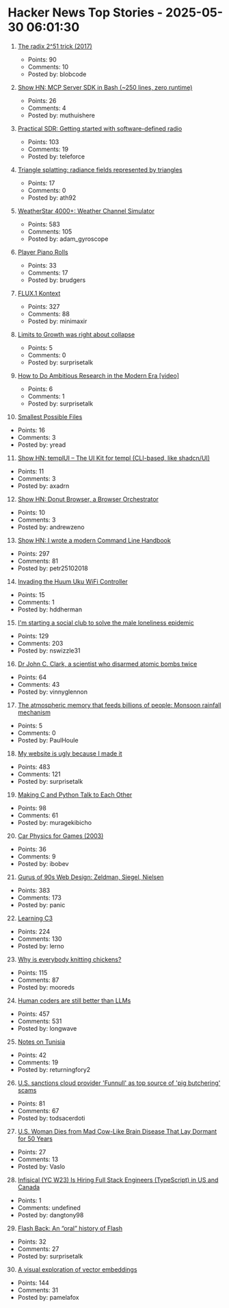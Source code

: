 # Hacker News Top Stories - 2025-05-30 06:01:30

1. [The radix 2^51 trick (2017)](https://www.chosenplaintext.ca/articles/radix-2-51-trick.html)
   - Points: 90
   - Comments: 10
   - Posted by: blobcode

2. [Show HN: MCP Server SDK in Bash (~250 lines, zero runtime)](https://github.com/muthuishere/mcp-server-bash-sdk)
   - Points: 26
   - Comments: 4
   - Posted by: muthuishere

3. [Practical SDR: Getting started with software-defined radio](https://nostarch.com/practical-sdr)
   - Points: 103
   - Comments: 19
   - Posted by: teleforce

4. [Triangle splatting: radiance fields represented by triangles](https://trianglesplatting.github.io/)
   - Points: 17
   - Comments: 0
   - Posted by: ath92

5. [WeatherStar 4000+: Weather Channel Simulator](https://weatherstar.netbymatt.com/)
   - Points: 583
   - Comments: 105
   - Posted by: adam_gyroscope

6. [Player Piano Rolls](https://omeka-s.library.illinois.edu/s/MPAL/page/player-piano-rolls-landing)
   - Points: 33
   - Comments: 17
   - Posted by: brudgers

7. [FLUX.1 Kontext](https://bfl.ai/models/flux-kontext)
   - Points: 327
   - Comments: 88
   - Posted by: minimaxir

8. [Limits to Growth was right about collapse](https://thenextwavefutures.wordpress.com/2025/05/20/limits-to-growth-was-right-about-overshoot-and-collapse-new-data/)
   - Points: 5
   - Comments: 0
   - Posted by: surprisetalk

9. [How to Do Ambitious Research in the Modern Era [video]](https://www.youtube.com/watch?v=w7DVlI_Ztq8)
   - Points: 6
   - Comments: 1
   - Posted by: surprisetalk

10. [Smallest Possible Files](https://github.com/mathiasbynens/small)
   - Points: 16
   - Comments: 3
   - Posted by: yread

11. [Show HN: templUI – The UI Kit for templ (CLI-based, like shadcn/UI)](https://templui.io/)
   - Points: 11
   - Comments: 3
   - Posted by: axadrn

12. [Show HN: Donut Browser, a Browser Orchestrator](https://donutbrowser.com/)
   - Points: 10
   - Comments: 3
   - Posted by: andrewzeno

13. [Show HN: I wrote a modern Command Line Handbook](https://commandline.stribny.name/)
   - Points: 297
   - Comments: 81
   - Posted by: petr25102018

14. [Invading the Huum Uku WiFi Controller](https://kaurpalang.com/posts/invading-the-sauna/)
   - Points: 15
   - Comments: 1
   - Posted by: hddherman

15. [I'm starting a social club to solve the male loneliness epidemic](https://wave3.social)
   - Points: 129
   - Comments: 203
   - Posted by: nswizzle31

16. [Dr John C. Clark, a scientist who disarmed atomic bombs twice](https://daxe.substack.com/p/disarming-an-atomic-bomb-is-the-worst)
   - Points: 64
   - Comments: 43
   - Posted by: vinnyglennon

17. [The atmospheric memory that feeds billions of people: Monsoon rainfall mechanism](https://phys.org/news/2025-05-atmospheric-memory-billions-people-monsoon.html)
   - Points: 5
   - Comments: 0
   - Posted by: PaulHoule

18. [My website is ugly because I made it](https://goodinternetmagazine.com/my-website-is-ugly-because-i-made-it/)
   - Points: 483
   - Comments: 121
   - Posted by: surprisetalk

19. [Making C and Python Talk to Each Other](https://leetarxiv.substack.com/p/making-c-and-python-talk-to-each)
   - Points: 98
   - Comments: 61
   - Posted by: muragekibicho

20. [Car Physics for Games (2003)](https://www.asawicki.info/Mirror/Car%20Physics%20for%20Games/Car%20Physics%20for%20Games.html)
   - Points: 36
   - Comments: 9
   - Posted by: ibobev

21. [Gurus of 90s Web Design: Zeldman, Siegel, Nielsen](https://cybercultural.com/p/web-design-1997/)
   - Points: 383
   - Comments: 173
   - Posted by: panic

22. [Learning C3](https://alloc.dev/2025/05/29/learning_c3)
   - Points: 224
   - Comments: 130
   - Posted by: lerno

23. [Why is everybody knitting chickens?](https://ironicsans.ghost.io/why-is-everybody-knitting-chickens/)
   - Points: 115
   - Comments: 87
   - Posted by: mooreds

24. [Human coders are still better than LLMs](https://antirez.com/news/153)
   - Points: 457
   - Comments: 531
   - Posted by: longwave

25. [Notes on Tunisia](https://mattlakeman.org/2025/05/29/notes-on-tunisia/)
   - Points: 42
   - Comments: 19
   - Posted by: returningfory2

26. [U.S. sanctions cloud provider 'Funnull' as top source of 'pig butchering' scams](https://krebsonsecurity.com/2025/05/u-s-sanctions-cloud-provider-funnull-as-top-source-of-pig-butchering-scams/)
   - Points: 81
   - Comments: 67
   - Posted by: todsacerdoti

27. [U.S. Woman Dies from Mad Cow-Like Brain Disease That Lay Dormant for 50 Years](https://gizmodo.com/u-s-woman-dies-from-mad-cow-like-brain-disease-that-lay-dormant-for-50-years-2000603359)
   - Points: 27
   - Comments: 13
   - Posted by: Vaslo

28. [Infisical (YC W23) Is Hiring Full Stack Engineers (TypeScript) in US and Canada](https://www.ycombinator.com/companies/infisical/jobs/vGwCQVk-full-stack-engineer-us-canada)
   - Points: 1
   - Comments: undefined
   - Posted by: dangtony98

29. [Flash Back: An “oral” history of Flash](https://goodinternetmagazine.com/oral-history-of-flash/)
   - Points: 32
   - Comments: 27
   - Posted by: surprisetalk

30. [A visual exploration of vector embeddings](http://blog.pamelafox.org/2025/05/a-visual-exploration-of-vector.html)
   - Points: 144
   - Comments: 31
   - Posted by: pamelafox

